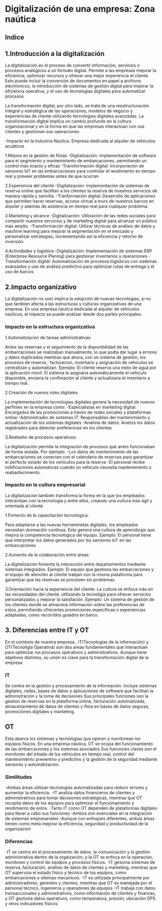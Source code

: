 # Digitalización de una empresa: Zona naútica

## Indice


## 1.Introducción a la digitalización 
La digitalización es el proceso de convertir información, servicios o procesos 
analógicos a un formato digital. Permite a las empresas mejorar la eficiencia, 
optimizar recursos y ofrecer una mejor experiencia el cliente. Esto puede 
incluir la conversión de documentos en papel a archivos electrónicos, la 
introducción de sistemas de gestión digital para mejorar la eficiencia 
operativa, y el uso de tecnologías digitales para automatizar procesos.

La transformación digital, por otro lado, se trata de una reestructuración 
integral y estratégica de las operaciones, modelos de negocio y experiencias de 
cliente utilizando tecnologías digitales avanzadas. La transformación digital 
implica un cambio profundo en la cultura organizacional y en la forma en que las 
empresas interactúan con sus clientes y gestionan sus operaciones.

-Impacto en la Industria Naútica.
Empresa dedicada al alquiler de vehículos acuáticos

1.Mejora en la gestión de flotas
-Digitalización: Implementación de software para el segimiento y mantenimiento 
de embarcaciones, permitiendo un control mas exacto y eficaz
-Transformación digital: Incorporación de sensores IoT en las embarcaciones para controlar el rendimiento en tiempo real y preveer problemas antes de que ocurran

2.Experiencia del cliente
-Digitalización: Implementación de sistemas de reserva online que facilitan a 
los clientes la reserva de nuestros servicios de manera rápida y sencilla.
-Tranformación digital: Desarrollo de aplicaciones que permiten hacer reservas, 
acceso virtual a tours de nuestros barcos en alquiler y además de asistencia en 
tiempo real para cualquier problema.

3.Marketing y alcance
-Digitalización: Utilización de las redes sociales para compartir nuestros 
servicios y de marketing digital para alcanzar un público más amplio.
-Transformación digital: Utilizar técnicas de análisis de datos y machine 
learning para mejorar la segmentación en el mercado y personalizar estrategias, 
incrementando así la eficiencia y retorno de inversión.

4.Actividades y logística
-Digitalización: Implementación de sistemas ERP (Enterprise Resource Planing) 
para gestionar inventarios y operaciones
-Transformación digital: Automatización de procesos logísticos con sistemas 
avanzados y uso de análisis predictivo para optimizar rutas de entrega y el uso 
de barcos

## 2.Impacto organizativo
La digitalización no solo implica la adopción de nuevas tecnologías, si no que 
tambien afecta a las estructuras y culturas organizativas de una empresa. En una 
empresa náutica dedicada al alquiler de vehículos naúticos, el impacto se puede 
analizar desde dos partes principales:

### Impacto en la estructura organizativa
1.Automatización de tareas administrativas:

Antes las reservas y el seguimiento de la disponibilidad de las embarcaciones se 
realizaban manualmente, lo que podia dar lugar a errores y datos duplicados 
mientras que ahora, con un sistema de gestión, los procesos de reserva , 
facturacion, inventario y asignación de vehículos se centralizan y automatizan.
Ejemplo: El cliente reserva una moto de agua por la aplicación móvil. El sistema 
le asignaria automáticamente el vehículo disponible, enviaria la confimación al 
cliente y actualizaria el inventario a tiempo real.

2.Creación de nuevos roles digitales:

La implementación de tecnologías digitales genera la necesidad de nuevos 
perfinles en la empresa como:
-Especialistas en marketing digital: Encargados de las promociones a través de 
redes sociales y plataformas online
-Administrador de sistemas IT: Responsables del mantenimiento y actualización de 
los sistemas digitales
-Analista de datos: Analiza los datos registrados para detectar preferencias en 
los clientes 

3.Rediseño de procesos operativos:

La digitalización permite la integración de procesos que antes funcionaban de 
forma aislada. Por ejemplo:
-Los datos de mantenimiento de las embarcaciones se conectan con el calendario 
de reservas para garantizar el perfecto estado de los vehiculos para la reserva
-El personal recibe notificaciones automaticas cuando un vehículo necesita 
mantenimiento o reabastecimiento.

### Impacto en la cultura empresarial
La digitalización también transforma la forma en la que los empleados interactúan con la tecnología y entre ellos, creando una cultura más ágil y orientada al cliente

1.Fomento de la capacitación tecnológica:

Para adaptarse a las nuevas herraminetas digitales, los empleados necesitan dormación continua. Esto genera una cultura de aprendizaje que mejora la competencia tecnológica del equipo.
Ejemplo: El personal tiene que interpretar los datos generados por los sensores IoT en las embarcaciones

2.Aumento de la colaboración entre áreas:

La digitalización fomenta la interacción entre departamentos mediante sistemas integrados.
Ejemplo: El equipo que gestiona las embarcaciones y el equipo de atención al cliente trabjan con la misma plataforma para garantizar que las reservas se procesen sin problemas.

3.Orientación hacia la experiencia del cliente:
La cultura se enfoca más en las necesidades del cliente, utilizando la tecnoligía para ofrecer servicios personalizados y mejorar la satisfación.
Ejemplo: Un sistema de gestión de los clientes donde se almacena información sobre las preferencias de estos, permitiendo ofrecerles promociones específicas o experiencias adaptadas, como recorridos guiados en barco.

## 3. Diferencias entre IT y OT
En el contexto de nuestra empresa , IT(Tecnologías de la información) y OT(Tecnoligía Operativa) son dos areas fundamentales que interactúan para optimizar los procesos operativos y administrativos. Aunque tiene objetivos distintos, su unión es clave para la transformación digital de la empresa

### IT
Se centra en la gestión y procesamiento de la información. Incluye sistemas digitales, redes, bases de datos y aplicaciones de software que facilitan la administración y la toma de decisiones
Sus principales funciones son la gestion de reservas en la plataforma online, facturación automatizada, almacenamiento de datos de clientes y flota en bases de datos seguras, promociones digitales y marketing.

## OT
Esta abarca los sistemas y tecnologias que operan y monitorean los equipos físicos. En una empresa náutica, OT se ocupa del funcionamiento de las embarcaciones y los sistemas asociados
Sus funciones claves son el monitoreo del estado de los vehículos en tiempo real, control del mantenimiento preventivo y predictivo y la gestión de la seguridad mediante sensores y automatización.

### Similitudes
-Ambas áreas utilizan tecnologías automatizadas para reducir errores y aumentar la eficiencia.
-IT analiza datos financieros de clientes y administrativos para tomar decisiones estratégicas, mientras que OT recopila datos de los equipos para optimizar el funcionamiento y rendimiento de estos.
-Tanto IT como OT dependen de plataformas digitales para llevar a cabo sus funciones
-Ambos son esenciales en la integración de sistemas empresariales
-Aunque con enfoques diferentes, ambas áreas tienen como meta mejorar la eficiencia, seguridad y productividad de la organización

### Diferencias
-IT se centra en el procesamiento de datos, la comunicación y la gestión administrativa dentro de la orgaización, y la OT se enfoca en la operación, monitoreo y control de equipos y procesos físicos.
-IT gesiona sistemas de reserva, facturación, análisis de datos de clientes y marketing, mientras que OT supervisa el estado físico y técnico de los equipos, como embarcaciones o sitemas mecanicos.
-IT es utilizada principalmente por administradores, gerentes y clientes, mientras que OT es manejada por el personal técnico, ingenieros y operadores de equipos
-IT trabaja con datos transaccionales y administrativos, como información de clientes y finanzas, y OT gestiona datos operativos, como temperatura, presión, ubicación GPS y otros indicadores físicos

